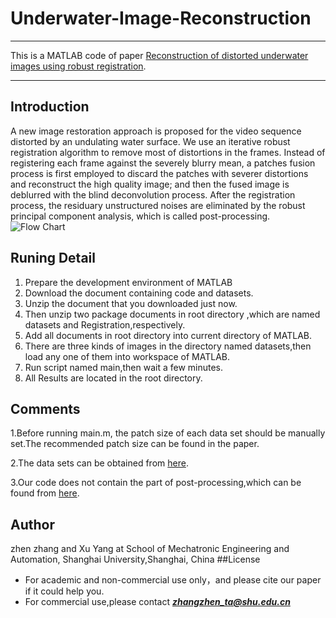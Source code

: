 # Underwater-Image-Reconstruction
---

This is a MATLAB code of paper [Reconstruction of distorted underwater images using robust registration](https://www.osapublishing.org/oe/abstract.cfm?uri=oe-27-7-9996&origin=search).

---

## Introduction

A new image restoration approach is proposed for the video sequence distorted by an undulating water surface. We use an iterative robust registration algorithm to remove most of distortions in the frames. Instead of registering each frame against the severely blurry mean, a patches fusion process is first employed to discard the patches with severer distortions and reconstruct the high quality image; and then the fused image is deblurred with the blind deconvolution process. After the registration process, the residuary unstructured noises are eliminated by the robust principal component analysis, which is called post-processing.
![Flow Chart](https://t1.picb.cc/uploads/2019/04/04/VFYbdd.png)

## Runing Detail
1. Prepare the development environment of MATLAB
2. Download the document containing code and datasets.
3. Unzip the document that you downloaded just now.
4. Then unzip two package documents in root directory ,which are named datasets and Registration,respectively.
5. Add all documents in root directory into current directory of MATLAB.
6. There are three kinds of images in the directory named datasets,then load any one of them into workspace of MATLAB.
7. Run script named main,then wait a few minutes.
8. All Results are located in the root directory.


## Comments

1.Before running  main.m, the patch size of each data set should be manually set.The recommended patch size can be found in the paper.
   
2.The data sets can be obtained from [here](http://www.cs.cmu.edu/~ILIM/projects/IM/water/research_water.html).

3.Our code does not contain the part of post-processing,which can be found from [here](http://perception.csl.illinois.edu/matrix-rank/sample_code.html).

## Author
zhen zhang and Xu Yang at School of Mechatronic Engineering and Automation, Shanghai University,Shanghai, China
##License
- For academic and non-commercial use only，and please cite our paper if it could help you.
- For commercial use,please contact ***zhangzhen_ta@shu.edu.cn***
